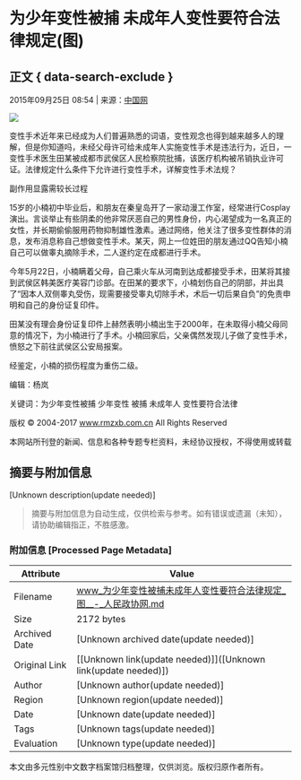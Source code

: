 # 为少年变性被捕 未成年人变性要符合法律规定(图)

## 正文 { data-search-exclude }


2015年09月25日 08:54 | 来源：[中国网](http://www.baidu.com/baidu?word=中国网)

![](/upload/resources/image/2015/09/25/122434.png)

变性手术近年来已经成为人们普遍熟悉的词语，变性观念也得到越来越多人的理解，但是你知道吗，未经父母许可给未成年人实施变性手术是违法行为，近日，一变性手术医生田某被成都市武侯区人民检察院批捕，该医疗机构被吊销执业许可证。法律规定什么条件下允许进行变性手术，详解变性手术法规？

副作用显露需较长过程

15岁的小楠初中毕业后，和朋友在秦皇岛开了一家动漫工作室，经常进行Cosplay演出。言谈举止有些阴柔的他非常厌恶自己的男性身份，内心渴望成为一名真正的女性，并长期偷偷服用药物抑制雄性激素。通过网络，他关注了很多变性群体的消息，发布消息称自己想做变性手术。某天，网上一位姓田的朋友通过QQ告知小楠自己可以做睾丸摘除手术，二人遂约定在成都进行手术。

今年5月22日，小楠瞒着父母，自己乘火车从河南到达成都接受手术，田某将其接到武侯区韩美医疗美容门诊部。在田某的要求下，小楠划伤自己的阴部，并出具了“因本人双侧睾丸受伤，现需要接受睾丸切除手术，术后一切后果自负”的免责申明和自己的身份证复印件。

田某没有理会身份证复印件上赫然表明小楠出生于2000年，在未取得小楠父母同意的情况下，为小楠进行了手术。小楠回家后，父亲偶然发现儿子做了变性手术，愤怒之下前往武侯区公安局报案。

经鉴定，小楠的损伤程度为重伤二级。

编辑：杨岚

关键词：为少年变性被捕 少年变性 被捕 未成年人 变性要符合法律

版权 © 2004-2017 www.rmzxb.com.cn All Rights Reserved

本网站所刊登的新闻、信息和各种专题专栏资料，未经协议授权，不得使用或转载
<!-- tcd_original_link http://www.rmzxb.com.cn/c/2015-09-25/587392.shtml -->


## 摘要与附加信息

<!-- tcd_abstract -->
[Unknown description(update needed)]
<!-- tcd_abstract_end -->

> 摘要与附加信息为自动生成，仅供检索与参考。如有错误或遗漏（未知），请协助编辑指正，不胜感激。

### 附加信息 [Processed Page Metadata]

| Attribute       | Value                                  |
|-----------------|----------------------------------------|
| Filename        | www_为少年变性被捕未成年人变性要符合法律规定_图__-_人民政协网.md                             |
| Size            | 2172 bytes                           |
| Archived Date   | [Unknown archived date(update needed)]                             |
| Original Link   | [[Unknown link(update needed)]]([Unknown link(update needed)])                       |
| Author          | [Unknown author(update needed)]                               |
| Region          | [Unknown region(update needed)]                               |
| Date            | [Unknown date(update needed)]                                 |
| Tags            | [Unknown tags(update needed)]                                 |
| Evaluation            | [Unknown type(update needed)]                                 |
<!-- tcd_table_end -->

本文由多元性别中文数字档案馆归档整理，仅供浏览。版权归原作者所有。

